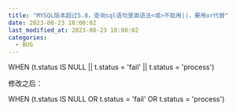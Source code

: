 ```yaml
---
title: "MYSQL版本超过5.8，查询sql语句里面语法<或>不能用||，要用or代替"
date: 2023-08-23 18:00:02
last_modified_at: 2023-08-23 18:00:02
categories:
  - BUG
---
```


WHEN (t.status IS NULL || t.status = 'fail' || t.status = 'process')

修改之后：

WHEN (t.status IS NULL OR t.status = 'fail' OR t.status = 'process')

